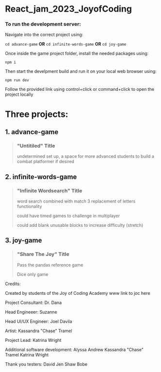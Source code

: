 # React_jam_2023_JoyofCoding

### To run the development server:

Navigate into the correct project using:

`cd advance-game`   **OR**   `cd infinite-words-game` **OR** `cd joy-game`

Once inside the game project folder, install the needed packages using:

`npm i`

Then start the develpment build and run it on your local web browser using:

`npm run dev`

Follow the provided link using control+click or command+click to open the project locally



# Three projects:

## 1. advance-game
>### "Untitiled" Title
> undetermined set up, a space for more advanced students to build a combat platformer if desired

## 2. infinite-words-game
>### "Infinite Wordsearch" Title
> word search combined with match 3 replacement of letters functionality
>
> could have timed games to challenge in multiplayer
>
> could add blank unusable blocks to increase difficulty (stretch)

## 3. joy-game
> ### "Share The Joy" Title
> Pass the pandas reference game
>
> Dice only game

Credits:

Created by students of the Joy of Coding Academy
www link to joc here

Project Consultant:
Dr. Dana

Head Engineeer:
Suzanne 

Head UI/UX Engineer:
Joel Davila

Artist:
Kassandra "Chase" Tramel

Project Lead:
Katrina Wright

Additional software development:
Alyssa
Andrew
Kassandra "Chase" Tramel
Katrina Wright

Thank you testers:
David 
Jen Shaw
Bobe



